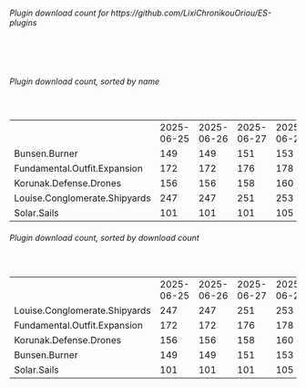 <h6>Plugin download count for https://github.com/LixiChronikouOriou/ES-plugins</h6><br>
<br>
<h6>Plugin download count, sorted by name</h6><sub><sup><br>
<table>
	<tr>
		<td></td>
		<td>2025-06-25</td>
		<td>2025-06-26</td>
		<td>2025-06-27</td>
		<td>2025-06-28</td>
		<td>2025-06-29</td>
		<td>2025-06-30</td>
		<td>2025-07-01</td>
		<td>today +</td>
	</tr>
	<tr>
		<td>Bunsen.Burner</td>
		<td>149</td>
		<td>149</td>
		<td>151</td>
		<td>153</td>
		<td>155</td>
		<td>155</td>
		<td>155</td>
		<td></td>
	</tr>
	<tr>
		<td>Fundamental.Outfit.Expansion</td>
		<td>172</td>
		<td>172</td>
		<td>176</td>
		<td>178</td>
		<td>183</td>
		<td>187</td>
		<td>187</td>
		<td></td>
	</tr>
	<tr>
		<td>Korunak.Defense.Drones</td>
		<td>156</td>
		<td>156</td>
		<td>158</td>
		<td>160</td>
		<td>162</td>
		<td>164</td>
		<td>164</td>
		<td></td>
	</tr>
	<tr>
		<td>Louise.Conglomerate.Shipyards</td>
		<td>247</td>
		<td>247</td>
		<td>251</td>
		<td>253</td>
		<td>255</td>
		<td>257</td>
		<td>257</td>
		<td></td>
	</tr>
	<tr>
		<td>Solar.Sails</td>
		<td>101</td>
		<td>101</td>
		<td>101</td>
		<td>105</td>
		<td>108</td>
		<td>110</td>
		<td>110</td>
		<td></td>
	</tr>
</table>
</sub></sup>
<h6>Plugin download count, sorted by download count</h6><sub><sup><br>
<table>
	<tr>
		<td></td>
		<td>2025-06-25</td>
		<td>2025-06-26</td>
		<td>2025-06-27</td>
		<td>2025-06-28</td>
		<td>2025-06-29</td>
		<td>2025-06-30</td>
		<td>2025-07-01</td>
		<td>today +</td>
	</tr>
	<tr>
		<td>Louise.Conglomerate.Shipyards</td>
		<td>247</td>
		<td>247</td>
		<td>251</td>
		<td>253</td>
		<td>255</td>
		<td>257</td>
		<td>257</td>
		<td></td>
	</tr>
	<tr>
		<td>Fundamental.Outfit.Expansion</td>
		<td>172</td>
		<td>172</td>
		<td>176</td>
		<td>178</td>
		<td>183</td>
		<td>187</td>
		<td>187</td>
		<td></td>
	</tr>
	<tr>
		<td>Korunak.Defense.Drones</td>
		<td>156</td>
		<td>156</td>
		<td>158</td>
		<td>160</td>
		<td>162</td>
		<td>164</td>
		<td>164</td>
		<td></td>
	</tr>
	<tr>
		<td>Bunsen.Burner</td>
		<td>149</td>
		<td>149</td>
		<td>151</td>
		<td>153</td>
		<td>155</td>
		<td>155</td>
		<td>155</td>
		<td></td>
	</tr>
	<tr>
		<td>Solar.Sails</td>
		<td>101</td>
		<td>101</td>
		<td>101</td>
		<td>105</td>
		<td>108</td>
		<td>110</td>
		<td>110</td>
		<td></td>
	</tr>
</table>
</sub></sup>
